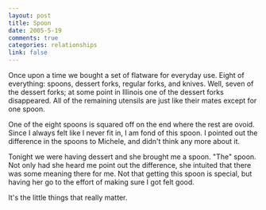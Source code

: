 ```yaml
--- 
layout: post
title: Spoon
date: 2005-5-19
comments: true
categories: relationships
link: false
---
```

Once upon a time we bought a set of flatware for everyday use. Eight of everything: spoons, dessert forks, regular forks, and knives. Well, seven of the dessert forks; at some point in Illinois one of the dessert forks disappeared. All of the remaining utensils are just like their mates except for one spoon.

One of the eight spoons is squared off on the end where the rest are ovoid. Since I always felt like I never fit in, I am fond of this spoon. I pointed out the difference in the spoons to Michele, and didn't think any more about it.

Tonight we were having dessert and she brought me a spoon. "The" spoon. Not only had she heard me point out the difference, she intuited that there was some meaning there for me. Not that getting this spoon is special, but having her go to the effort of making sure I got felt good.

It's the little things that really matter.

